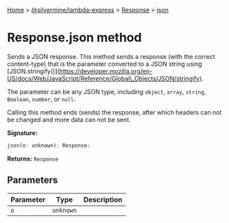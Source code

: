 [Home](./index) &gt; [@silvermine/lambda-express](./lambda-express.md) &gt; [Response](./lambda-express.response.md) &gt; [json](./lambda-express.response.json.md)

# Response.json method

Sends a JSON response. This method sends a response (with the correct content-type) that is the parameter converted to a JSON string using \[JSON.stringify()\](https://developer.mozilla.org/en-US/docs/Web/JavaScript/Reference/Global\_Objects/JSON/stringify).

The parameter can be any JSON type, including `object`<!-- -->, `array`<!-- -->, `string`<!-- -->, `Boolean`<!-- -->, `number`<!-- -->, or `null`<!-- -->.

Calling this method ends (sends) the response, after which headers can not be changed and more data can not be sent.

**Signature:**
```javascript
json(o: unknown): Response;
```
**Returns:** `Response`

## Parameters

|  Parameter | Type | Description |
|  --- | --- | --- |
|  `o` | `unknown` |  |

